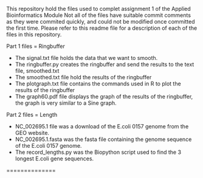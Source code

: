 This repository hold the files used to complet assignment 1 of the Applied Bioinformatics Module
Not all of the files have suitable commit comments as they were commited quickly, and could not be modified once committed the first time. Please refer to this readme file for a description of each of the files in this repository.

Part 1 files = Ringbuffer
* The signal.txt file holds the data that we want to smooth.
* The ringbuffer.py creates the ringbuffer and send the results to the text file, smoothed.txt
* The smoothed.txt file hold the results of the ringbuffer
* The plotgraph.txt file contains the commands used in R to plot the results of the ringbuffer
* The graph60.pdf file displays the graph of the results of the ringbuffer, the graph is very similar to a Sine graph.

Part 2 files = Length
* NC_002695.1 file was a download of the E.coli 0157 genome from the GEO website.
* NC_002695.1.fasta was the fasta file containing the genome sequence of the E.coli 0157 genome.
* The record_lengths.py was the Biopython script used to find the 3 longest E.coli gene sequences.


==============
